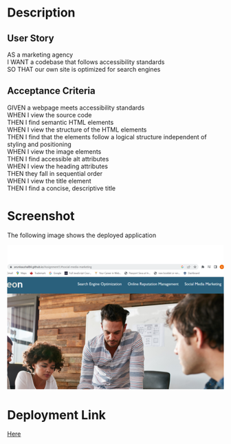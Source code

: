 # Description

## User Story

AS a marketing agency  
I WANT a codebase that follows accessibility standards  
SO THAT our own site is optimized for search engines  

## Acceptance Criteria

GIVEN a webpage meets accessibility standards  
WHEN I view the source code  
THEN I find semantic HTML elements  
WHEN I view the structure of the HTML elements  
THEN I find that the elements follow a logical structure independent of styling and positioning  
WHEN I view the image elements  
THEN I find accessible alt attributes  
WHEN I view the heading attributes  
THEN they fall in sequential order  
WHEN I view the title element  
THEN I find a concise, descriptive title

# Screenshot

The following image shows the deployed application

![Screenshot of the deployed app](./assets/deployedAppAccessibility.png)

# Deployment Link

[Here](https://arunkaushal84.github.io/Assignment1/)
